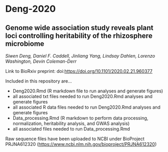 # Deng-2020
## Genome wide association study reveals plant loci controlling heritability of the rhizosphere microbiome

*Siwen Deng, Daniel F. Caddell, Jinliang Yang, Lindsay Dahlen, Lorenzo Washington, Devin Coleman-Derr*

Link to BioRxiv preprint: doi:https://doi.org/10.1101/2020.02.21.960377

Included in this repository are...
+ Deng2020.Rmd (R markdown file to run analyses and generate figures)
+ all associated txt files needed to run Deng2020.Rmd analyses and generate figures
+ all associated R data files needed to run Deng2020.Rmd analyses and generate figures
+ Data_processing.Rmd (R markdown to perform data processing, normalization, heritability analysis, and GWAS analysis)
+ all associated files needed to run Data_processing.Rmd

Raw sequence files have been uploaded to NCBI under BioProject PRJNA612320 (https://www.ncbi.nlm.nih.gov/bioproject/PRJNA612320)
